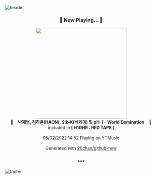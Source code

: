 ![header](https://capsule-render.vercel.app/api?type=wave&height=170&section=header&text=Hi.%20I'm%20SHIFT&fontColor=090707&fontAlignX=45&fontAlignY=65&fontSize=100)

<h3 align="center">🎵 Now Playing... 🎵</h3>
<p align="center">
  <a href="https://music.youtube.com/watch?v=KPO6OWWUwLM">
    <img width="300" src="https://lh3.googleusercontent.com/WJeTwwv0O8n95VUAO8yAh4FMup3JKlLPujQIciSj2iVAC3SoKsTlsgkhPnrJlWMJ2U0ZiIShTAZQbVnymQ">
  </a>
  <br>
  🎵&nbsp&nbsp&nbsp <b>박재범, 김하온(HAON), Sik-K(식케이) 및 pH-1 - World Domination</b> &nbsp&nbsp&nbsp🎵
  <br>
  included in <b>[ H1GHR : RED TAPE ]</b>
  
  <br />
  <br />
  05/02/2022 14:52 Playing on YTMusic
  <br />
  <br />
  Generated with <a href="https://github.com/20chan/github-now">20chan/github-now</a>
</p>

<h3 align="center">•••</h3>

![footer](https://capsule-render.vercel.app/api?type=wave&height=150&section=footer)
